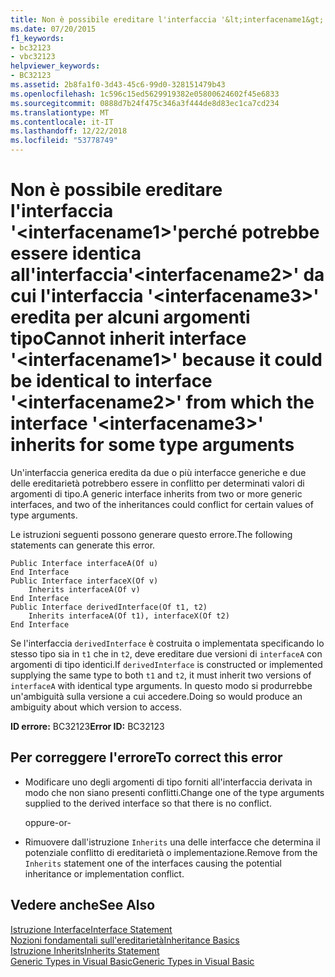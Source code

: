 ```yaml
---
title: Non è possibile ereditare l'interfaccia '&lt;interfacename1&gt;'perché potrebbe essere identica all'interfaccia'&lt;interfacename2&gt;' da cui l'interfaccia '&lt;interfacename3&gt;' eredita per alcuni argomenti tipo
ms.date: 07/20/2015
f1_keywords:
- bc32123
- vbc32123
helpviewer_keywords:
- BC32123
ms.assetid: 2b8fa1f0-3d43-45c6-99d0-328151479b43
ms.openlocfilehash: 1c596c15ed5629919382e05800624602f45e6833
ms.sourcegitcommit: 0888d7b24f475c346a3f444de8d83ec1ca7cd234
ms.translationtype: MT
ms.contentlocale: it-IT
ms.lasthandoff: 12/22/2018
ms.locfileid: "53778749"
---
```

# <a name="cannot-inherit-interface-ltinterfacename1gt-because-it-could-be-identical-to-interface-ltinterfacename2gt-from-which-the-interface-ltinterfacename3gt-inherits-for-some-type-arguments"></a><span data-ttu-id="245c8-102">Non è possibile ereditare l'interfaccia '&lt;interfacename1&gt;'perché potrebbe essere identica all'interfaccia'&lt;interfacename2&gt;' da cui l'interfaccia '&lt;interfacename3&gt;' eredita per alcuni argomenti tipo</span><span class="sxs-lookup"><span data-stu-id="245c8-102">Cannot inherit interface '&lt;interfacename1&gt;' because it could be identical to interface '&lt;interfacename2&gt;' from which the interface '&lt;interfacename3&gt;' inherits for some type arguments</span></span>
<span data-ttu-id="245c8-103">Un'interfaccia generica eredita da due o più interfacce generiche e due delle ereditarietà potrebbero essere in conflitto per determinati valori di argomenti di tipo.</span><span class="sxs-lookup"><span data-stu-id="245c8-103">A generic interface inherits from two or more generic interfaces, and two of the inheritances could conflict for certain values of type arguments.</span></span>  
  
 <span data-ttu-id="245c8-104">Le istruzioni seguenti possono generare questo errore.</span><span class="sxs-lookup"><span data-stu-id="245c8-104">The following statements can generate this error.</span></span>  
  
```  
Public Interface interfaceA(Of u)  
End Interface  
Public Interface interfaceX(Of v)  
    Inherits interfaceA(Of v)  
End Interface  
Public Interface derivedInterface(Of t1, t2)  
    Inherits interfaceA(Of t1), interfaceX(Of t2)  
End Interface  
```  
  
 <span data-ttu-id="245c8-105">Se l'interfaccia `derivedInterface` è costruita o implementata specificando lo stesso tipo sia in `t1` che in `t2`, deve ereditare due versioni di `interfaceA` con argomenti di tipo identici.</span><span class="sxs-lookup"><span data-stu-id="245c8-105">If `derivedInterface` is constructed or implemented supplying the same type to both `t1` and `t2`, it must inherit two versions of `interfaceA` with identical type arguments.</span></span> <span data-ttu-id="245c8-106">In questo modo si produrrebbe un'ambiguità sulla versione a cui accedere.</span><span class="sxs-lookup"><span data-stu-id="245c8-106">Doing so would produce an ambiguity about which version to access.</span></span>  
  
 <span data-ttu-id="245c8-107">**ID errore:** BC32123</span><span class="sxs-lookup"><span data-stu-id="245c8-107">**Error ID:** BC32123</span></span>  
  
## <a name="to-correct-this-error"></a><span data-ttu-id="245c8-108">Per correggere l'errore</span><span class="sxs-lookup"><span data-stu-id="245c8-108">To correct this error</span></span>  
  
-   <span data-ttu-id="245c8-109">Modificare uno degli argomenti di tipo forniti all'interfaccia derivata in modo che non siano presenti conflitti.</span><span class="sxs-lookup"><span data-stu-id="245c8-109">Change one of the type arguments supplied to the derived interface so that there is no conflict.</span></span>  
  
     <span data-ttu-id="245c8-110">oppure</span><span class="sxs-lookup"><span data-stu-id="245c8-110">-or-</span></span>  
  
-   <span data-ttu-id="245c8-111">Rimuovere dall'istruzione `Inherits` una delle interfacce che determina il potenziale conflitto di ereditarietà o implementazione.</span><span class="sxs-lookup"><span data-stu-id="245c8-111">Remove from the `Inherits` statement one of the interfaces causing the potential inheritance or implementation conflict.</span></span>  
  
## <a name="see-also"></a><span data-ttu-id="245c8-112">Vedere anche</span><span class="sxs-lookup"><span data-stu-id="245c8-112">See Also</span></span>  
   
 [<span data-ttu-id="245c8-113">Istruzione Interface</span><span class="sxs-lookup"><span data-stu-id="245c8-113">Interface Statement</span></span>](../../visual-basic/language-reference/statements/interface-statement.md)  
 [<span data-ttu-id="245c8-114">Nozioni fondamentali sull'ereditarietà</span><span class="sxs-lookup"><span data-stu-id="245c8-114">Inheritance Basics</span></span>](../../visual-basic/programming-guide/language-features/objects-and-classes/inheritance-basics.md)  
 [<span data-ttu-id="245c8-115">Istruzione Inherits</span><span class="sxs-lookup"><span data-stu-id="245c8-115">Inherits Statement</span></span>](../../visual-basic/language-reference/statements/inherits-statement.md)  
 [<span data-ttu-id="245c8-116">Generic Types in Visual Basic</span><span class="sxs-lookup"><span data-stu-id="245c8-116">Generic Types in Visual Basic</span></span>](../../visual-basic/programming-guide/language-features/data-types/generic-types.md)

